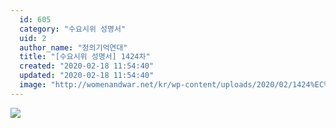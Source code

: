 ```yaml
---
  id: 605
  category: "수요시위 성명서"
  uid: 2
  author_name: "정의기억연대"
  title: "[수요시위 성명서] 1424차"
  created: "2020-02-18 11:54:40"
  updated: "2020-02-18 11:54:40"
  image: "http://womenandwar.net/kr/wp-content/uploads/2020/02/1424%EC%B0%A8_%EA%B2%BD%EA%B8%B0-%EC%97%AD%EC%82%AC%EA%B5%90%EC%9C%A1-%EC%8B%A4%EC%B2%9C%EC%97%B0%EA%B5%AC%ED%9A%8C002.jpg"
---
```

![](http://womenandwar.net/kr/wp-content/uploads/2020/02/1424%EC%B0%A8_%EA%B2%BD%EA%B8%B0-%EC%97%AD%EC%82%AC%EA%B5%90%EC%9C%A1-%EC%8B%A4%EC%B2%9C%EC%97%B0%EA%B5%AC%ED%9A%8C002.jpg)